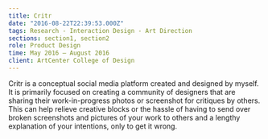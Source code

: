 ```yaml
---
title: Critr
date: "2016-08-22T22:39:53.000Z"
tags: Research - Interaction Design - Art Direction
sections: section1, section2
role: Product Design
time: May 2016 – August 2016
client: ArtCenter College of Design
---
```


Critr is a conceptual social media platform created and designed by myself. It is primarily focused on creating a community of designers that are sharing their work-in-progress photos or screenshot for critiques by others. This can help relieve creative blocks or the hassle of having to send over broken screenshots and pictures of your work to others and a lengthy explanation of your intentions, only to get it wrong.
